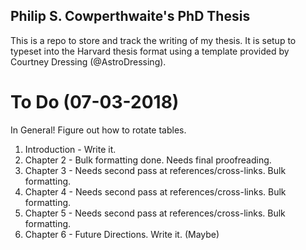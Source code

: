 ## Philip S. Cowperthwaite's PhD Thesis

This is a repo to store and track the writing of my thesis. It is setup to typeset into the Harvard thesis format using a template provided by Courtney Dressing (@AstroDressing).

# To Do (07-03-2018)
In General! Figure out how to rotate tables.
1. Introduction - Write it.
2. Chapter 2 - Bulk formatting done. Needs final proofreading.
3. Chapter 3 - Needs second pass at references/cross-links. Bulk formatting.
4. Chapter 4 - Needs second pass at references/cross-links. Bulk formatting.
5. Chapter 5 - Needs second pass at references/cross-links. Bulk formatting.
6. Chapter 6 - Future Directions. Write it. (Maybe)
